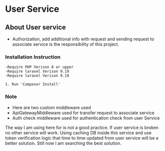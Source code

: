 # User Service

## About User service
- Authorization, add additional info with request and sending request to associate service is the responsibility of this project.


### Installation Instruction

````
-Require PHP Verison 8 or upper
-Require laravel Verison 9.19
-Require laravel Verison 9.19

1. Run 'Composer Install'
````


### Note
- Here are two custom middleware used
- ApiGatewayMiddleware used for transfer request to associate service
- Auth check middleware used for authentication check from user Service

The way I am using here for is not a good practice. If user service is broken no other service will work.
Using caching DB inside this service and use token verification logic that time to time updated from user service will be a better solution. Still now I am searching the best solution.  
